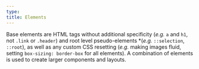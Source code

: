 ```yaml
---
type:
title: Elements
---
```


Base elements are HTML tags without additional specificity (*e.g.* `a` and `h1`, not `.link` or `.header`) and root level pseudo-elements *(*e.g.* `::selection`, `::root`), as well as any custom CSS resetting (*e.g.* making images fluid, setting `box-sizing: border-box` for all elements). A combination of elements is used to create larger components and layouts.
